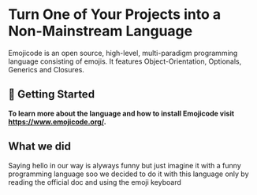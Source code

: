 # Turn One of Your Projects into a Non-Mainstream Language
 
Emojicode is an open source, high-level, multi-paradigm
programming language consisting of emojis. It features Object-Orientation, Optionals, Generics and Closures.

## 🏁 Getting Started

**To learn more about the language and how to install Emojicode visit https://www.emojicode.org/.**

## What we did 

Saying hello in our way is alyways funny but just imagine it with a funny programming language soo we decided to do it with this language only by reading the official doc and using the emoji keyboard

